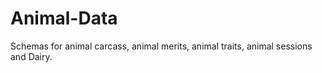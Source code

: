 # Animal-Data

Schemas for animal carcass, animal merits, animal traits, animal sessions and Dairy.
